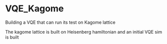 # VQE_Kagome
Building a VQE that can run its test on Kagome lattice

The kagome lattice is built on Heisenberg hamiltonian and an initial VQE sim is built
